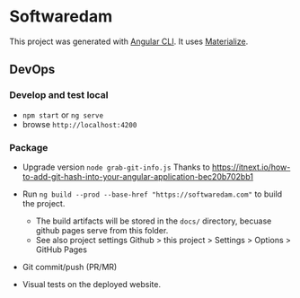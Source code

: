 # Softwaredam

This project was generated with [Angular CLI](https://github.com/angular/angular-cli).
It uses [Materialize](https://materializecss.com).

## DevOps

### Develop and test local
- `npm start` or `ng serve`
- browse `http://localhost:4200`

### Package
- Upgrade version `node grab-git-info.js` Thanks to https://itnext.io/how-to-add-git-hash-into-your-angular-application-bec20b702bb1
- Run `ng build --prod --base-href "https://softwaredam.com"` to build the project.
  - The build artifacts will be stored in the `docs/` directory, becuase github pages serve from this folder.
  - See also project settings Github > this project > Settings > Options > GitHub Pages

- Git commit/push (PR/MR)
- Visual tests on the deployed website.

